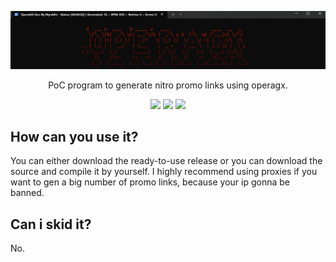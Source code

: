 <p align="center">
    <img width="" src="./screenshots/showcase.png" alt="Showcase">
</p>
<p align="center">
  PoC program to generate nitro promo links using operagx.
</p>
<p align="center">
  <img src="https://img.shields.io/badge/Rust-000000?style=for-the-badge&logo=rust&logoColor=white"> <a href="https://discord.com/users/1126465364742651954"><img src="https://img.shields.io/badge/Discord-5865F2?style=for-the-badge&logo=discord&logoColor=white"></a> <a href="https://github.com/saponciou"><img src="https://img.shields.io/badge/GitHub-100000?style=for-the-badge&logo=github&logoColor=white"></a>
  
</p>

## How can you use it?

You can either download the ready-to-use release or you can download the source and compile it by yourself. I highly recommend using proxies if you want to gen a big number of promo links, because your ip gonna be banned.

## Can i skid it?

No.